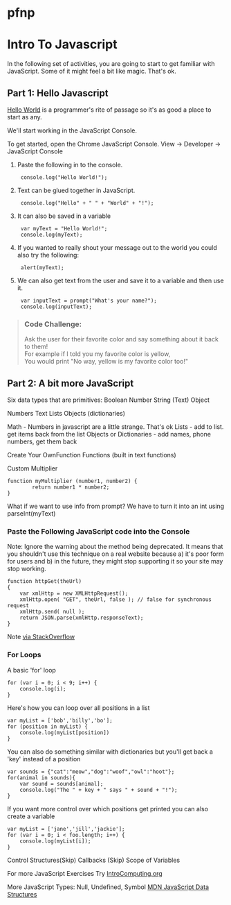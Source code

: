 # pfnp

# Intro To Javascript #

In the following set of activities, you are going to start to get familiar with JavaScript.
Some of it might feel a bit like magic. That's ok.

## Part 1: Hello Javascript ##

[Hello World](https://en.wikipedia.org/wiki/%22Hello,_World!%22_program) is a programmer's rite of passage so it's as good a place to start as any.

We'll start working in the JavaScript Console.

To get started, open the Chrome JavaScript Console.
View -> Developer -> JavaScript Console

1. Paste the following in to the console.

        console.log("Hello World!");

2. Text can be glued together in JavaScript.

        console.log("Hello" + " " + "World" + "!");

3. It can also be saved in a variable

        var myText = "Hello World!";  
        console.log(myText);  

4. If you wanted to really shout your message out to the world you could also try the following:

        alert(myText);
        

5. We can also get text from the user and save it to a variable and then use it.

        var inputText = prompt("What's your name?");
        console.log(inputText);


> ### Code Challenge:  
> Ask the user for their favorite color and say something about it back to them!  
> For example if I told you my favorite color is yellow,  
> You would print "No way, yellow is my favorite color too!"
        

## Part 2: A bit more JavaScript
Six data types that are primitives:
Boolean
Number
String (Text)
Object

Numbers
Text
Lists
Objects (dictionaries)

Math - Numbers in javascript are a little strange. That's ok
Lists - add to list. get items back from the list
Objects or Dictionaries - add names, phone numbers, get them back

Create Your OwnFunction
Functions (built in text functions)

Custom Multiplier

    function myMultiplier (number1, number2) {
            return number1 * number2;
    }

What if we want to use info from prompt?
We have to turn it into an int using parseInt(myText)

### Paste the Following JavaScript code into the Console
Note: Ignore the warning about the method being deprecated. It means that you shouldn't use this technique on a real website because a) it's poor form for users and b) in the future, they might stop supporting it so your site may stop working.

    function httpGet(theUrl)  
    {  
        var xmlHttp = new XMLHttpRequest();  
        xmlHttp.open( "GET", theUrl, false ); // false for synchronous request  
        xmlHttp.send( null );  
        return JSON.parse(xmlHttp.responseText);  
    }  

Note [via StackOverflow](http://stackoverflow.com/questions/247483/http-get-request-in-javascript)


### For Loops

A basic 'for' loop 

    for (var i = 0; i < 9; i++) {
        console.log(i);
    }
    

Here's how you can loop over all positions in a list

    var myList = ['bob','billy','bo'];
    for (position in myList) {
        console.log(myList[position])
    }

You can also do something similar with dictionaries but you'll get back a 'key' instead of a position

    var sounds = {"cat":"meow","dog":"woof","owl":"hoot"};
    for(animal in sounds){
        var sound = sounds[animal];
        console.log("The " + key + " says " + sound + "!");
    }
    
If you want more control over which positions get printed you can also create a variable
    
    var myList = ['jane','jill','jackie'];
    for (var i = 0; i < foo.length; i++) {
        console.log(myList[i]);
    }

Control Structures(Skip)
Callbacks (Skip)
Scope of Variables

For more JavaScript Exercises Try [IntroComputing.org](http://introcomputing.org/)

More JavaScript Types: Null, Undefined, Symbol [MDN JavaScript Data Structures](https://developer.mozilla.org/en-US/docs/Web/JavaScript/Data_structures)
